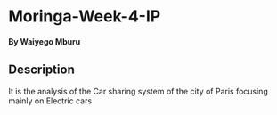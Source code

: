 # Moringa-Week-4-IP

#### By **Waiyego Mburu**
## Description
It is the analysis of the Car sharing system of the city of Paris focusing mainly on Electric cars
